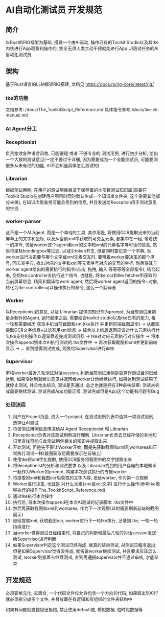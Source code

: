 # AI自动化测试员 开发规范

## 简介

以Rust的RIG框架为基础, 搭建一个由AI驱动, 操作已有的Toolkit Studio以及其tke内核进行App观察和操作的, 完全无须人类主动干预就能进行App UI测试任务的AI自动化测试员  

## 架构

基于Rust语言的LLM框架RIG搭建, 文档见 https://docs.rs/rig-core/latest/rig/  

### tke的功能

文档参考:./docs/The_ToolkitScript_Reference.md
具体指令参考./docs/tke-cli-manual.md

### AI Agent分工

### Receptionist
负责接收各种语言风格, 可能很短 或者 不够专业的 测试用例, 进行初步分析, 给出一个大致的测试意见(一定不要过于详细, 因为需要成为一个全能测试员, 可能要测很多从未有过的功能, AI不会知道具体怎么测试的)  

### Librarian
根据测试用例, 在用户的测试项目目录下保存着的本项目测试知识库(需要在Toolkit Studio在创建用户项目时同时默认生成一个知识库文件夹, 这个需要其他部分来做), 在知识库里查找可能会用到的信息, 并且发送给Reception用于测试意见的生成  

### worker-parser
这不是一个AI Agent, 而是一个单纯的工具, 其作用是, 将使用OCR提取出来的当前屏幕上的文字和坐标, 以及从当前xml中获取的可交互元素, 都集中在一起, 带着统一的序号, 仅给worker这个agent看ocr的文字和xml的元素名字等可读的信息, 然后将坐标bondingbox等过滤, 以减少token开支, 但是同时要记录一个字典, 当worker进行决策要与哪个文字或xml元素交互时, 要带着worker要决策的那个序号, 回去查字典, 找出对应的文字和xml等元素序号对应的交互的坐标, 然后将其与worker agent给出的需要执行的指令(点击, 拖拽, 输入 等等等等全部指令), 结合起来, 交给tke controller去执行这个指令, 也就是, 将tke ocr和tke fetcher所获取的当前屏幕信息, 精简和翻译给work agent, 然后将worker agent返回的指令+对象, 转化为tke controller可以操作执行的命令, 这么一个翻译者

### Worker
以Receptionist的意见, 以及 Librarian 提供的知识作为prompt, 为目前测试用例量身制作的Agent, 运行起来之后, 需要结合toolkit studio以及tke已有的能力, 每一轮都需要经历 获取手机当前截图和xml(tke执行 并更新前端截图显示) -> 从截图提取OCR文字信息+过滤有用xml信息 -> 综合以上信息返回应该对什么元素执行什么tke支持的操作以逐渐靠近完成测试目标 -> tke对对应元素执行对应操作 -> 将本次操作append到本次AI执行测试的.tks文件中 -> 再次获取截图和xml并更新前端显示 -> ... 直到觉得测试完成, 则发给Supervisor进行审核  


### Supervisor
审核worker最近几轮测试对话session, 判断当前测试用例是否算作测试目的已经达到, 如果没达到就给出意见并返回给worker让他继续执行, 如果达到测试结果了, 就停止测试, 并且给出结论, 测试是否通过; 总之也就是拥有3种审核结果: 测试未完成需要继续测试, 测试完成App功能正常, 测试完成但是App这个功能有问题有Bug   


### 处理流程

1. 用户在Project页面, 进入一个project, 在测试用例列表中选择一项测试用例, 选择让AI测试  
2. 将该测试用例信息传递给AI Agent Receptionist 和 Librarian  
3. Receptionist负责对该测试用例进行理解, Librarian负责去已经存储的本地知识里查找可能与此测试用例相关的知识并提取出来  
4. 开始测试, 但是先不要让Worker开始, 而是先获取截图和xml到workarea和正常执行测试一样(截图获取后需要展示在前端上)  
5. 使用tke将xml优化提取, 使用OCR服务将截图中的文字提取出来  
6. 将Receptionist的分析和测试要求 以及 Librarian找到的用户存储的本地知识一起作为Worker的prompt, 构建本次测试执行的专属worker
7. 将提取的xml和截图ocr后获取的文字内容, 发给worker, 作为第一次观察  
8. Worker进行决策, 也就是 对什么元素(xml或ocr文字) 进行什么操作(参考tke能够执行的操作The_ToolkitScript_Reference.md)  
9. 通过tke执行本次操作  
10. 执行后, 将本次操作append在本次AI测试的记录脚本 .tks文件中  
11. 然后再获取截图和xml到workarea, 作为下一次观察(此时需要刷新前端的截图展示)  
12. 继续提取xml, 获取截图ocr, worker进行下一轮tke执行, 记录到.tks; 一轮一轮持续进行  
13. 当worker觉得测试已经结束时, 将自己的判断和最后几轮的对话session发送给Supervisor进行判断  
14. 如果Supervisor判定这个测试已经完成, 就真的结束测试, AI测试员程序退出; 但是如果Supervisor觉得没完成, 就告诉worker继续测试, 并且要求应该怎么测试, worker则接着去继续测试, 直到再通报supervisor并且通过审核, 才能结束  


## 开发规范

必须要单元化, 去耦合, 一个代码文件仅允许包含一个方向的代码, 如果超出500行就必须拆分成多个文件, 并且放置在有逻辑和有组织的文件夹结构中  

如果有问题就直接抛出报错, 禁止使用default值, 模拟数据, 临时假数据等  
